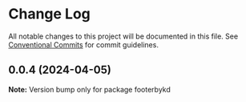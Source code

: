 # Change Log

All notable changes to this project will be documented in this file.
See [Conventional Commits](https://conventionalcommits.org) for commit guidelines.

## 0.0.4 (2024-04-05)

**Note:** Version bump only for package footerbykd
